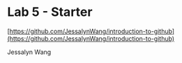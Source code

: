 # Lab 5 - Starter

[https://github.com/JessalynWang/introduction-to-github](https://github.com/JessalynWang/introduction-to-github)

Jessalyn Wang